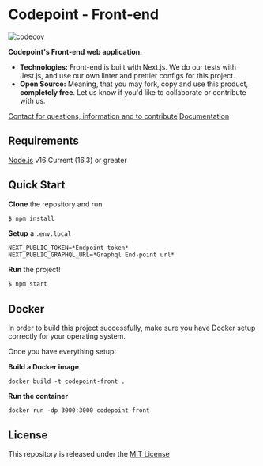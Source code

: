 # Codepoint - Front-end

[![codecov](https://codecov.io/gh/codepointtku/codepoint-front/branch/develop/graph/badge.svg?token=f63W1HtqyG)](https://codecov.io/gh/codepointtku/codepoint-front)

**Codepoint's Front-end web application.**

* **Technologies:** Front-end is built with Next.js. We do our tests with Jest.js, and use our own linter and prettier configs for this project.
* **Open Source:** Meaning, that you may fork, copy and use this product, **completely free**. Let us know if you'd like to collaborate or contribute with us.

[Contact for questions, information and to contribute](mailto:juuso.laakso@turku.fi)
[Documentation](https://codepointtku.github.io/codepoint-front/)

## Requirements
[Node.js](https://nodejs.org/) v16 Current (16.3) or greater

## Quick Start
**Clone** the repository and run
```bash
$ npm install
```

**Setup** a `.env.local`
```env
NEXT_PUBLIC_TOKEN=*Endpoint token*
NEXT_PUBLIC_GRAPHQL_URL=*Graphql End-point url*
```

**Run** the project!
```bash
$ npm start
```

## Docker
In order to build this project successfully, make sure you have Docker setup correctly for your operating system.

Once you have everything setup:

**Build a Docker image**
```
docker build -t codepoint-front .
```
**Run the container**
```
docker run -dp 3000:3000 codepoint-front
```

## License
This repository is released under the [MIT License](LICENSE)